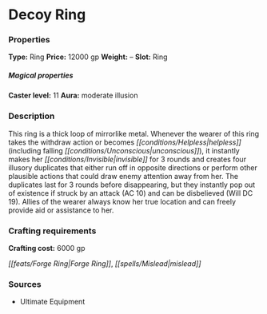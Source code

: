 ﻿---
Title: "Decoy Ring"
Type: "Ring"
Price: "12000 gp"
Weight: "–"
Slot: "Ring"
Caster level: "11"
Aura: "moderate illusion"
Description: |
  "This ring is a thick loop of mirrorlike metal. Whenever the wearer of this ring takes the withdraw action or becomes helpless (including falling unconscious), it instantly makes her invisible for 3 rounds and creates four illusory duplicates that either run off in opposite directions or perform other plausible actions that could draw enemy attention away from her. The duplicates last for 3 rounds before disappearing, but they instantly pop out of existence if struck by an attack (AC 10) and can be disbelieved (Will DC 19). Allies of the wearer always know her true location and can freely provide aid or assistance to her."
Crafting cost: "6000 gp"
Sources: "['Ultimate Equipment']"
---

# Decoy Ring

### Properties

**Type:** Ring **Price:** 12000 gp **Weight:** – **Slot:** Ring

##### Magical properties

**Caster level:** 11 **Aura:** moderate illusion

### Description

This ring is a thick loop of mirrorlike metal. Whenever the wearer of this ring takes the withdraw action or becomes _[[conditions/Helpless|helpless]]_ (including falling _[[conditions/Unconscious|unconscious]]_), it instantly makes her _[[conditions/Invisible|invisible]]_ for 3 rounds and creates four illusory duplicates that either run off in opposite directions or perform other plausible actions that could draw enemy attention away from her. The duplicates last for 3 rounds before disappearing, but they instantly pop out of existence if struck by an attack (AC 10) and can be disbelieved (Will DC 19). Allies of the wearer always know her true location and can freely provide aid or assistance to her.

### Crafting requirements

**Crafting cost:** 6000 gp

_[[feats/Forge Ring|Forge Ring]]_, _[[spells/Mislead|mislead]]_

### Sources

* Ultimate Equipment